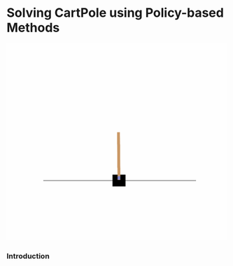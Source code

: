 # Solving CartPole using Policy-based Methods

<img src="Images/CreatedGif.gif" height="450">

### Introduction
